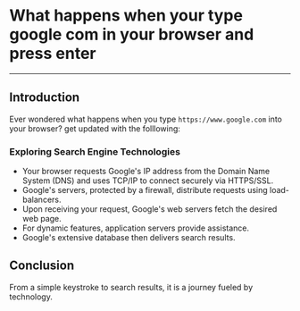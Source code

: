 # What happens when your type google com in your browser and press enter

---

## Introduction

Ever wondered what happens when you type `https://www.google.com` into your browser?
get updated with the  folllowing:

### Exploring Search Engine Technologies

- Your browser requests Google's IP address from the Domain Name System (DNS) and uses TCP/IP to connect securely via HTTPS/SSL.
- Google's servers, protected by a firewall, distribute requests using load-balancers.
- Upon receiving your request, Google's web servers fetch the desired web page.
- For dynamic features, application servers provide assistance.
- Google's extensive database then delivers search results.

## Conclusion

From a simple keystroke to search results, it is a journey fueled by technology.
